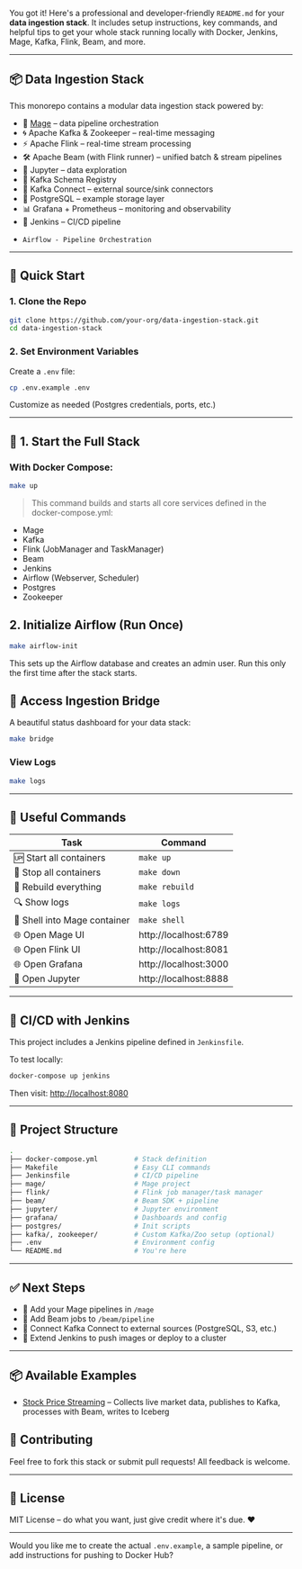 You got it! Here's a professional and developer-friendly `README.md` for your **data ingestion stack**. It includes setup instructions, key commands, and helpful tips to get your whole stack running locally with Docker, Jenkins, Mage, Kafka, Flink, Beam, and more.  

---

## 📦 Data Ingestion Stack

This monorepo contains a modular data ingestion stack powered by:

- 🧠 [Mage](https://github.com/mage-ai/mage-ai) – data pipeline orchestration
- 🌀 Apache Kafka & Zookeeper – real-time messaging
- ⚡ Apache Flink – real-time stream processing
- 🛠 Apache Beam (with Flink runner) – unified batch & stream pipelines
- 📓 Jupyter – data exploration
- 🧾 Kafka Schema Registry
- 🔌 Kafka Connect – external source/sink connectors
- 🏦 PostgreSQL – example storage layer
- 📊 Grafana + Prometheus – monitoring and observability
- 🧪 Jenkins – CI/CD pipeline
-     Airflow - Pipeline Orchestration

---

## 🚀 Quick Start

### 1. Clone the Repo

```bash
git clone https://github.com/your-org/data-ingestion-stack.git
cd data-ingestion-stack
```

### 2. Set Environment Variables

Create a `.env` file:

```bash
cp .env.example .env
```

Customize as needed (Postgres credentials, ports, etc.)

---

## 🐳 1. Start the Full Stack

### With Docker Compose:

```bash
make up
```

> This command builds and starts all core services defined in the docker-compose.yml:

- Mage
- Kafka
- Flink (JobManager and TaskManager)
- Beam
- Jenkins
- Airflow (Webserver, Scheduler)
- Postgres
- Zookeeper
 
## 2. Initialize Airflow (Run Once)

```bash
make airflow-init
```

This sets up the Airflow database and creates an admin user. Run this only the first time after the stack starts.


## 🚪 Access Ingestion Bridge

A beautiful status dashboard for your data stack:

```bash
make bridge
```

### View Logs

```bash
make logs
```

---

## 🔧 Useful Commands

| Task                        | Command             |
|-----------------------------|---------------------|
| 🆙 Start all containers      | `make up`           |
| 🛑 Stop all containers       | `make down`         |
| 🧼 Rebuild everything        | `make rebuild`      |
| 🔍 Show logs                 | `make logs`         |
| 🐚 Shell into Mage container| `make shell`        |
| 🌐 Open Mage UI             | http://localhost:6789 |
| 🌐 Open Flink UI            | http://localhost:8081 |
| 🌐 Open Grafana             | http://localhost:3000 |
| 📓 Open Jupyter             | http://localhost:8888 |

---

## 🧪 CI/CD with Jenkins

This project includes a Jenkins pipeline defined in `Jenkinsfile`.

To test locally:

```bash
docker-compose up jenkins
```

Then visit: [http://localhost:8080](http://localhost:8080)

---

## 📁 Project Structure

```bash
.
├── docker-compose.yml         # Stack definition
├── Makefile                   # Easy CLI commands
├── Jenkinsfile                # CI/CD pipeline
├── mage/                      # Mage project
├── flink/                     # Flink job manager/task manager
├── beam/                      # Beam SDK + pipeline
├── jupyter/                   # Jupyter environment
├── grafana/                   # Dashboards and config
├── postgres/                  # Init scripts
├── kafka/, zookeeper/         # Custom Kafka/Zoo setup (optional)
├── .env                       # Environment config
└── README.md                  # You're here
```

---

## ✅ Next Steps

- 🧪 Add your Mage pipelines in `/mage`
- 🔁 Add Beam jobs to `/beam/pipeline`
- 🔌 Connect Kafka Connect to external sources (PostgreSQL, S3, etc.)
- 🚢 Extend Jenkins to push images or deploy to a cluster

---

## 📦 Available Examples

- [Stock Price Streaming](examples/stock-price-streaming) – Collects live market data, publishes to Kafka, processes with Beam, writes to Iceberg


## 🙌 Contributing

Feel free to fork this stack or submit pull requests! All feedback is welcome.

---

## 📜 License

MIT License – do what you want, just give credit where it's due. ❤️

---

Would you like me to create the actual `.env.example`, a sample pipeline, or add instructions for pushing to Docker Hub?